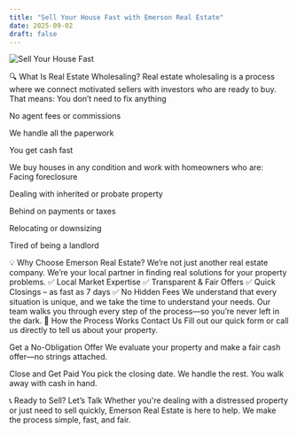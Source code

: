 ```yaml
---
title: "Sell Your House Fast with Emerson Real Estate"
date: 2025-09-02
draft: false
---
```


![Sell Your House Fast](/images/sell-inherited-property.jpg)

🔍 What Is Real Estate Wholesaling?
Real estate wholesaling is a process where we connect motivated sellers with investors who are ready to buy. That means:
You don’t need to fix anything
 
No agent fees or commissions
 
We handle all the paperwork
 
You get cash fast
 
We buy houses in any condition and work with homeowners who are:
Facing foreclosure
 
Dealing with inherited or probate property
 
Behind on payments or taxes
 
Relocating or downsizing
 
Tired of being a landlord
 
💡 Why Choose Emerson Real Estate?
We’re not just another real estate company. We’re your local partner in finding real solutions for your property problems.
✅ Local Market Expertise
✅ Transparent & Fair Offers
✅ Quick Closings – as fast as 7 days
✅ No Hidden Fees
We understand that every situation is unique, and we take the time to understand your needs. Our team walks you through every step of the process—so you’re never left in the dark.
🏡 How the Process Works
Contact Us
Fill out our quick form or call us directly to tell us about your property.
 
Get a No-Obligation Offer
We evaluate your property and make a fair cash offer—no strings attached.
 
Close and Get Paid
You pick the closing date. We handle the rest. You walk away with cash in hand.
 
📞 Ready to Sell? Let’s Talk
Whether you're dealing with a distressed property or just need to sell quickly, Emerson Real Estate is here to help. We make the process simple, fast, and fair.

